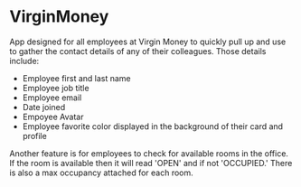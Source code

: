 # VirginMoney
  App designed for all employees at Virgin Money to quickly pull up and use to gather the contact details of any of their colleagues.
  Those details include:
  - Employee first and last name
  - Employee job title
  - Employee email
  - Date joined
  - Empoyee Avatar
  - Employee favorite color displayed in the background of their card and profile

  Another feature is for employees to check for available rooms in the office. If the room is available then it will read 'OPEN' and if not 'OCCUPIED.' There is also a max occupancy attached for each room.
